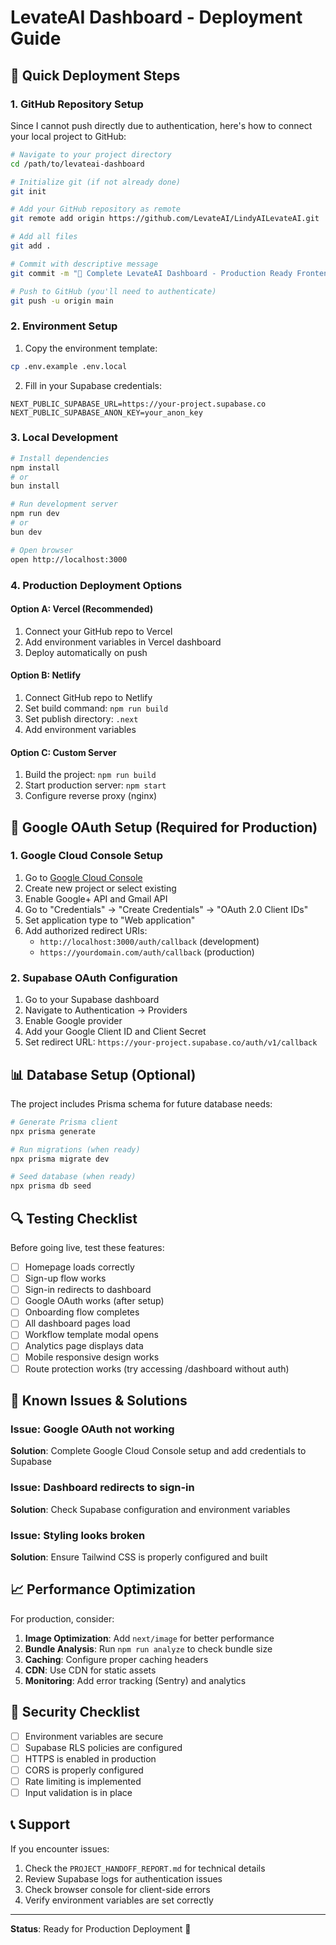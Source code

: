 # LevateAI Dashboard - Deployment Guide

## 🚀 Quick Deployment Steps

### 1. **GitHub Repository Setup**

Since I cannot push directly due to authentication, here's how to connect your local project to GitHub:

```bash
# Navigate to your project directory
cd /path/to/levateai-dashboard

# Initialize git (if not already done)
git init

# Add your GitHub repository as remote
git remote add origin https://github.com/LevateAI/LindyAILevateAI.git

# Add all files
git add .

# Commit with descriptive message
git commit -m "🎉 Complete LevateAI Dashboard - Production Ready Frontend"

# Push to GitHub (you'll need to authenticate)
git push -u origin main
```

### 2. **Environment Setup**

1. Copy the environment template:
```bash
cp .env.example .env.local
```

2. Fill in your Supabase credentials:
```env
NEXT_PUBLIC_SUPABASE_URL=https://your-project.supabase.co
NEXT_PUBLIC_SUPABASE_ANON_KEY=your_anon_key
```

### 3. **Local Development**

```bash
# Install dependencies
npm install
# or
bun install

# Run development server
npm run dev
# or
bun dev

# Open browser
open http://localhost:3000
```

### 4. **Production Deployment Options**

#### Option A: Vercel (Recommended)
1. Connect your GitHub repo to Vercel
2. Add environment variables in Vercel dashboard
3. Deploy automatically on push

#### Option B: Netlify
1. Connect GitHub repo to Netlify
2. Set build command: `npm run build`
3. Set publish directory: `.next`
4. Add environment variables

#### Option C: Custom Server
1. Build the project: `npm run build`
2. Start production server: `npm start`
3. Configure reverse proxy (nginx)

## 🔧 Google OAuth Setup (Required for Production)

### 1. Google Cloud Console Setup
1. Go to [Google Cloud Console](https://console.cloud.google.com/)
2. Create new project or select existing
3. Enable Google+ API and Gmail API
4. Go to "Credentials" → "Create Credentials" → "OAuth 2.0 Client IDs"
5. Set application type to "Web application"
6. Add authorized redirect URIs:
   - `http://localhost:3000/auth/callback` (development)
   - `https://yourdomain.com/auth/callback` (production)

### 2. Supabase OAuth Configuration
1. Go to your Supabase dashboard
2. Navigate to Authentication → Providers
3. Enable Google provider
4. Add your Google Client ID and Client Secret
5. Set redirect URL: `https://your-project.supabase.co/auth/v1/callback`

## 📊 Database Setup (Optional)

The project includes Prisma schema for future database needs:

```bash
# Generate Prisma client
npx prisma generate

# Run migrations (when ready)
npx prisma migrate dev

# Seed database (when ready)
npx prisma db seed
```

## 🔍 Testing Checklist

Before going live, test these features:

- [ ] Homepage loads correctly
- [ ] Sign-up flow works
- [ ] Sign-in redirects to dashboard
- [ ] Google OAuth works (after setup)
- [ ] Onboarding flow completes
- [ ] All dashboard pages load
- [ ] Workflow template modal opens
- [ ] Analytics page displays data
- [ ] Mobile responsive design works
- [ ] Route protection works (try accessing /dashboard without auth)

## 🚨 Known Issues & Solutions

### Issue: Google OAuth not working
**Solution**: Complete Google Cloud Console setup and add credentials to Supabase

### Issue: Dashboard redirects to sign-in
**Solution**: Check Supabase configuration and environment variables

### Issue: Styling looks broken
**Solution**: Ensure Tailwind CSS is properly configured and built

## 📈 Performance Optimization

For production, consider:

1. **Image Optimization**: Add `next/image` for better performance
2. **Bundle Analysis**: Run `npm run analyze` to check bundle size
3. **Caching**: Configure proper caching headers
4. **CDN**: Use CDN for static assets
5. **Monitoring**: Add error tracking (Sentry) and analytics

## 🔐 Security Checklist

- [ ] Environment variables are secure
- [ ] Supabase RLS policies are configured
- [ ] HTTPS is enabled in production
- [ ] CORS is properly configured
- [ ] Rate limiting is implemented
- [ ] Input validation is in place

## 📞 Support

If you encounter issues:

1. Check the `PROJECT_HANDOFF_REPORT.md` for technical details
2. Review Supabase logs for authentication issues
3. Check browser console for client-side errors
4. Verify environment variables are set correctly

---

**Status**: Ready for Production Deployment 🚀
